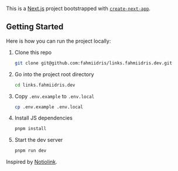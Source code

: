 This is a [Next.js](https://nextjs.org/) project bootstrapped with [`create-next-app`](https://github.com/vercel/next.js/tree/canary/packages/create-next-app).

## Getting Started

Here is how you can run the project locally:

1. Clone this repo

    ```sh
    git clone git@github.com:fahmiidris/links.fahmiidris.dev.git
    ```

2. Go into the project root directory

    ```sh
    cd links.fahmiidris.dev
    ```

3. Copy `.env.example` to `.env.local`

    ```sh
    cp .env.example .env.local
    ```

4. Install JS dependencies

    ```sh
    pnpm install
    ```

5. Start the dev server

    ```sh
    pnpm run dev
    ```

Inspired by [Notiolink](https://github.com/theodorusclarence/notiolink).

